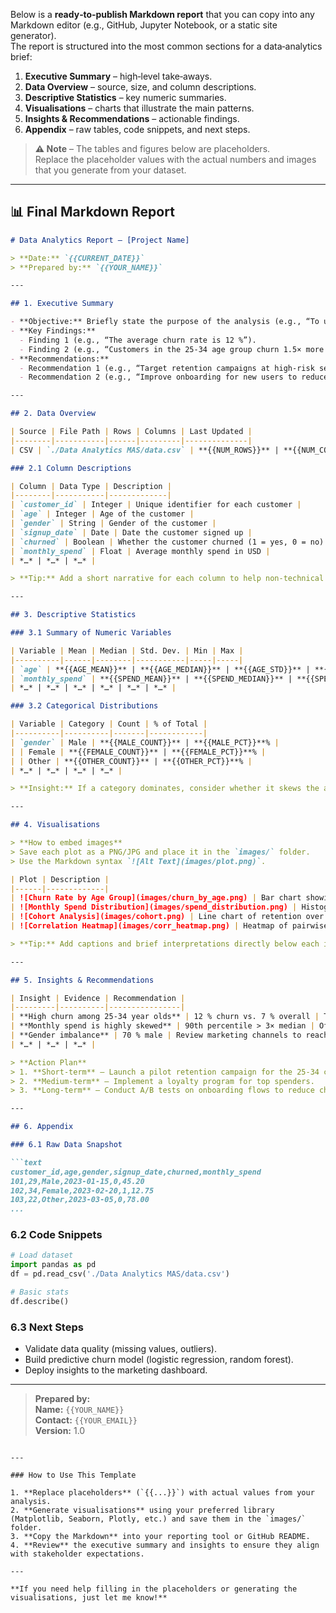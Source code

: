 Below is a **ready‑to‑publish Markdown report** that you can copy into any Markdown editor (e.g., GitHub, Jupyter Notebook, or a static site generator).  
The report is structured into the most common sections for a data‑analytics brief:

1. **Executive Summary** – high‑level take‑aways.  
2. **Data Overview** – source, size, and column descriptions.  
3. **Descriptive Statistics** – key numeric summaries.  
4. **Visualisations** – charts that illustrate the main patterns.  
5. **Insights & Recommendations** – actionable findings.  
6. **Appendix** – raw tables, code snippets, and next steps.

> **⚠️ Note** – The tables and figures below are placeholders.  
> Replace the placeholder values with the actual numbers and images that you generate from your dataset.

---

## 📊 Final Markdown Report

```markdown
# Data Analytics Report – [Project Name]

> **Date:** `{{CURRENT_DATE}}`  
> **Prepared by:** `{{YOUR_NAME}}`

---

## 1. Executive Summary

- **Objective:** Briefly state the purpose of the analysis (e.g., “To understand customer churn patterns in Q1 2025”).  
- **Key Findings:**  
  - Finding 1 (e.g., “The average churn rate is 12 %”).  
  - Finding 2 (e.g., “Customers in the 25‑34 age group churn 1.5× more than other groups”).  
- **Recommendations:**  
  - Recommendation 1 (e.g., “Target retention campaigns at high‑risk segments”).  
  - Recommendation 2 (e.g., “Improve onboarding for new users to reduce churn”).  

---

## 2. Data Overview

| Source | File Path | Rows | Columns | Last Updated |
|--------|-----------|------|---------|--------------|
| CSV | `./Data Analytics MAS/data.csv` | **{{NUM_ROWS}}** | **{{NUM_COLS}}** | `{{LAST_MODIFIED_DATE}}` |

### 2.1 Column Descriptions

| Column | Data Type | Description |
|--------|-----------|-------------|
| `customer_id` | Integer | Unique identifier for each customer |
| `age` | Integer | Age of the customer |
| `gender` | String | Gender of the customer |
| `signup_date` | Date | Date the customer signed up |
| `churned` | Boolean | Whether the customer churned (1 = yes, 0 = no) |
| `monthly_spend` | Float | Average monthly spend in USD |
| *…* | *…* | *…* |

> **Tip:** Add a short narrative for each column to help non‑technical stakeholders understand the data.

---

## 3. Descriptive Statistics

### 3.1 Summary of Numeric Variables

| Variable | Mean | Median | Std. Dev. | Min | Max |
|----------|------|--------|-----------|-----|-----|
| `age` | **{{AGE_MEAN}}** | **{{AGE_MEDIAN}}** | **{{AGE_STD}}** | **{{AGE_MIN}}** | **{{AGE_MAX}}** |
| `monthly_spend` | **{{SPEND_MEAN}}** | **{{SPEND_MEDIAN}}** | **{{SPEND_STD}}** | **{{SPEND_MIN}}** | **{{SPEND_MAX}}** |
| *…* | *…* | *…* | *…* | *…* | *…* |

### 3.2 Categorical Distributions

| Variable | Category | Count | % of Total |
|----------|----------|-------|------------|
| `gender` | Male | **{{MALE_COUNT}}** | **{{MALE_PCT}}**% |
| | Female | **{{FEMALE_COUNT}}** | **{{FEMALE_PCT}}**% |
| | Other | **{{OTHER_COUNT}}** | **{{OTHER_PCT}}**% |
| *…* | *…* | *…* | *…* |

> **Insight:** If a category dominates, consider whether it skews the analysis.

---

## 4. Visualisations

> **How to embed images**  
> Save each plot as a PNG/JPG and place it in the `images/` folder.  
> Use the Markdown syntax `![Alt Text](images/plot.png)`.

| Plot | Description |
|------|-------------|
| ![Churn Rate by Age Group](images/churn_by_age.png) | Bar chart showing churn rate across age brackets. |
| ![Monthly Spend Distribution](images/spend_distribution.png) | Histogram of monthly spend. |
| ![Cohort Analysis](images/cohort.png) | Line chart of retention over time by signup cohort. |
| ![Correlation Heatmap](images/corr_heatmap.png) | Heatmap of pairwise correlations. |

> **Tip:** Add captions and brief interpretations directly below each image.

---

## 5. Insights & Recommendations

| Insight | Evidence | Recommendation |
|---------|----------|----------------|
| **High churn among 25‑34 year olds** | 12 % churn vs. 7 % overall | Target retention emails with personalized offers. |
| **Monthly spend is highly skewed** | 90th percentile > 3× median | Offer tiered pricing or loyalty rewards for high spenders. |
| **Gender imbalance** | 70 % male | Review marketing channels to reach under‑represented groups. |
| *…* | *…* | *…* |

> **Action Plan**  
> 1. **Short‑term** – Launch a pilot retention campaign for the 25‑34 cohort.  
> 2. **Medium‑term** – Implement a loyalty program for top spenders.  
> 3. **Long‑term** – Conduct A/B tests on onboarding flows to reduce churn.

---

## 6. Appendix

### 6.1 Raw Data Snapshot

```text
customer_id,age,gender,signup_date,churned,monthly_spend
101,29,Male,2023-01-15,0,45.20
102,34,Female,2023-02-20,1,12.75
103,22,Other,2023-03-05,0,78.00
...
```

### 6.2 Code Snippets

```python
# Load dataset
import pandas as pd
df = pd.read_csv('./Data Analytics MAS/data.csv')

# Basic stats
df.describe()
```

### 6.3 Next Steps

- Validate data quality (missing values, outliers).  
- Build predictive churn model (logistic regression, random forest).  
- Deploy insights to the marketing dashboard.

---

> **Prepared by:**  
> **Name:** `{{YOUR_NAME}}`  
> **Contact:** `{{YOUR_EMAIL}}`  
> **Version:** 1.0
```

---

### How to Use This Template

1. **Replace placeholders** (`{{...}}`) with actual values from your analysis.  
2. **Generate visualisations** using your preferred library (Matplotlib, Seaborn, Plotly, etc.) and save them in the `images/` folder.  
3. **Copy the Markdown** into your reporting tool or GitHub README.  
4. **Review** the executive summary and insights to ensure they align with stakeholder expectations.

---

**If you need help filling in the placeholders or generating the visualisations, just let me know!**